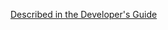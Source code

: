 [Described in the Developer's Guide](https://github.com/ngageoint/hootenanny/blob/master/docs/developer/HootenannyDevelopmentProcess.asciidoc)
